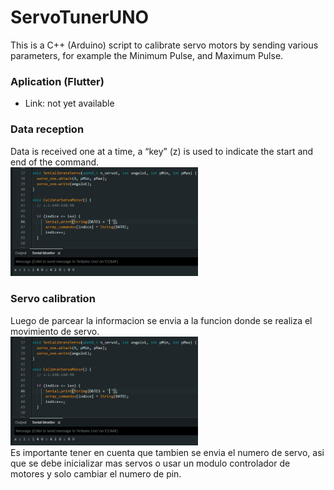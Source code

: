 # ServoTunerUNO
This is a C++ (Arduino) script to calibrate servo motors by sending various parameters, for example the Minimum Pulse, and Maximum Pulse.

### Aplication (Flutter)
- Link: not yet available

### Data reception
Data is received one at a time, a “key” (z) is used to indicate the start and end of the command.
<br>
<img src="https://github.com/JsonSecurity/Images/blob/main/all/Servo%20Tuner%20Arduino.png" width="300" >

### Servo calibration
Luego de parcear la informacion se envia a la funcion donde se realiza el movimiento de servo.
<br>
<img src="https://github.com/JsonSecurity/Images/blob/main/all/Servo%20Tuner%20Arduino.png" width="300" >
<br>
Es importante tener en cuenta que tambien se envia el numero de servo, asi que se debe inicializar mas servos o usar un modulo controlador de motores y solo cambiar el numero de pin.
